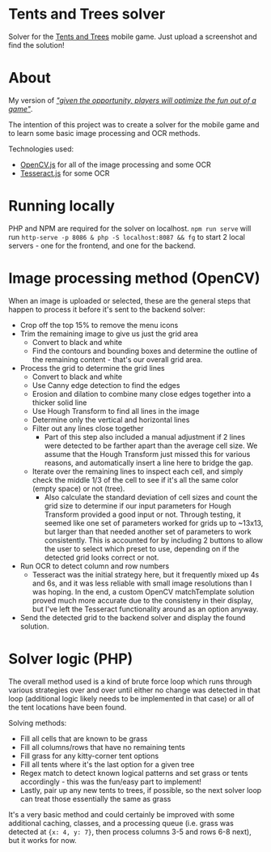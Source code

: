 # Tents and Trees solver
Solver for the [Tents and Trees](https://play.google.com/store/apps/details?id=com.frozax.tentsandtrees) mobile game. Just upload a screenshot and find the solution!

# About
My version of *["given the opportunity, players will optimize the fun out of a game"](https://www.reddit.com/r/factorio/comments/7eu8m1/given_the_opportunity_players_will_optimize_the/)*.

The intention of this project was to create a solver for the mobile game and to learn some basic image processing and OCR methods.

Technologies used:
* [OpenCV.js](https://docs.opencv.org/3.4/d5/d10/tutorial_js_root.html) for all of the image processing and some OCR
* [Tesseract.js](https://tesseract.projectnaptha.com/) for some OCR

# Running locally
PHP and NPM are required for the solver on localhost. `npm run serve` will run `http-serve -p 8086 & php -S localhost:8087 && fg` to start 2 local servers - one for the frontend, and one for the backend.

# Image processing method (OpenCV)
When an image is uploaded or selected, these are the general steps that happen to process it before it's sent to the backend solver:
* Crop off the top 15% to remove the menu icons
* Trim the remaining image to give us just the grid area
  * Convert to black and white
  * Find the contours and bounding boxes and determine the outline of the remaining content - that's our overall grid area.
* Process the grid to determine the grid lines
  * Convert to black and white
  * Use Canny edge detection to find the edges
  * Erosion and dilation to combine many close edges together into a thicker solid line
  * Use Hough Transform to find all lines in the image
  * Determine only the vertical and horizontal lines
  * Filter out any lines close together
    * Part of this step also included a manual adjustment if 2 lines were detected to be farther apart than the average cell size. We assume that the Hough Transform just missed this for various reasons, and automatically insert a line here to bridge the gap.
  * Iterate over the remaining lines to inspect each cell, and simply check the middle 1/3 of the cell to see if it's all the same color (empty space) or not (tree).
    * Also calculate the standard deviation of cell sizes and count the grid size to determine if our input parameters for Hough Transform provided a good input or not. Through testing, it seemed like one set of parameters worked for grids up to ~13x13, but larger than that needed another set of parameters to work consistently. This is accounted for by including 2 buttons to allow the user to select which preset to use, depending on if the detected grid looks correct or not.
* Run OCR to detect column and row numbers
  * Tesseract was the initial strategy here, but it frequently mixed up 4s and 6s, and it was less reliable with small image resolutions than I was hoping. In the end, a custom OpenCV matchTemplate solution proved much more accurate due to the consisteny in their display, but I've left the Tesseract functionality around as an option anyway.
* Send the detected grid to the backend solver and display the found solution.

# Solver logic (PHP)
The overall method used is a kind of brute force loop which runs through various strategies over and over until either no change was detected in that loop (additional logic likely needs to be implemented in that case) or all of the tent locations have been found.

Solving methods:
* Fill all cells that are known to be grass
* Fill all columns/rows that have no remaining tents
* Fill grass for any kitty-corner tent options
* Fill all tents where it's the last option for a given tree
* Regex match to detect known logical patterns and set grass or tents accordingly - this was the fun/easy part to implement!
* Lastly, pair up any new tents to trees, if possible, so the next solver loop can treat those essentially the same as grass

It's a very basic method and could certainly be improved with some additional caching, classes, and a processing queue (i.e. grass was detected at `{x: 4, y: 7}`, then process columns 3-5 and rows 6-8 next), but it works for now.